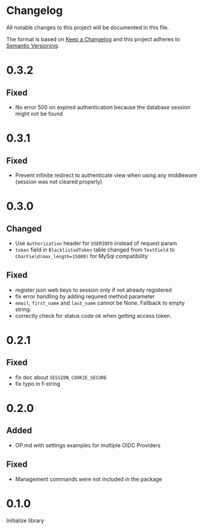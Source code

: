 # Changelog
All notable changes to this project will be documented in this file.

The format is based on [Keep a Changelog](http://keepachangelog.com/en/1.0.0/)
and this project adheres to [Semantic Versioning](http://semver.org/spec/v2.0.0.html).

# 0.3.2
## Fixed
- No error 500 on expired authentication because the database session might not be found

# 0.3.1
## Fixed
- Prevent infinite redirect to authenticate view when using any middleware (session was not cleared properly)

# 0.3.0
## Changed
- Use `Authorization` header for `USERINFO` instead of request param
- `token` field in `BlacklistedToken` table changed from `TextField` to `CharField(max_length=15000)` for MySql compatibility
## Fixed
- register json web keys to session only if not already registered
- fix error handling by adding required method parameter
- `email`, `first_name` and `last_name` cannot be None. Fallback to empty string.
- correctly check for status code ok when getting access token.

# 0.2.1
## Fixed
- fix doc about `SESSION_COOKIE_SECURE`
- fix typo in f-string

# 0.2.0
## Added
- OP.md with settings examples for multiple OIDC Providers
## Fixed
- Management commands were not included in the package

# 0.1.0
Initialize library

